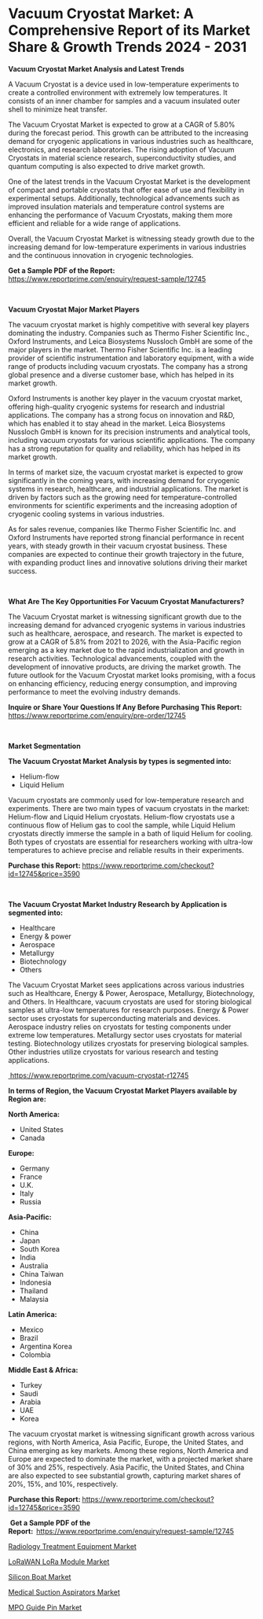 <p><h1>Vacuum Cryostat Market: A Comprehensive Report of its Market Share & Growth Trends 2024 - 2031</h1></p><p><strong>Vacuum Cryostat Market Analysis and Latest Trends</strong></p>
<p><p>A Vacuum Cryostat is a device used in low-temperature experiments to create a controlled environment with extremely low temperatures. It consists of an inner chamber for samples and a vacuum insulated outer shell to minimize heat transfer.</p><p>The Vacuum Cryostat Market is expected to grow at a CAGR of 5.80% during the forecast period. This growth can be attributed to the increasing demand for cryogenic applications in various industries such as healthcare, electronics, and research laboratories. The rising adoption of Vacuum Cryostats in material science research, superconductivity studies, and quantum computing is also expected to drive market growth.</p><p>One of the latest trends in the Vacuum Cryostat Market is the development of compact and portable cryostats that offer ease of use and flexibility in experimental setups. Additionally, technological advancements such as improved insulation materials and temperature control systems are enhancing the performance of Vacuum Cryostats, making them more efficient and reliable for a wide range of applications.</p><p>Overall, the Vacuum Cryostat Market is witnessing steady growth due to the increasing demand for low-temperature experiments in various industries and the continuous innovation in cryogenic technologies.</p></p>
<p><strong>Get a Sample PDF of the Report:&nbsp;</strong> <a href="https://www.reportprime.com/enquiry/request-sample/12745">https://www.reportprime.com/enquiry/request-sample/12745</a></p>
<p>&nbsp;</p>
<p><strong>Vacuum Cryostat Major Market Players</strong></p>
<p><p>The vacuum cryostat market is highly competitive with several key players dominating the industry. Companies such as Thermo Fisher Scientific Inc., Oxford Instruments, and Leica Biosystems Nussloch GmbH are some of the major players in the market. Thermo Fisher Scientific Inc. is a leading provider of scientific instrumentation and laboratory equipment, with a wide range of products including vacuum cryostats. The company has a strong global presence and a diverse customer base, which has helped in its market growth.</p><p>Oxford Instruments is another key player in the vacuum cryostat market, offering high-quality cryogenic systems for research and industrial applications. The company has a strong focus on innovation and R&D, which has enabled it to stay ahead in the market. Leica Biosystems Nussloch GmbH is known for its precision instruments and analytical tools, including vacuum cryostats for various scientific applications. The company has a strong reputation for quality and reliability, which has helped in its market growth.</p><p>In terms of market size, the vacuum cryostat market is expected to grow significantly in the coming years, with increasing demand for cryogenic systems in research, healthcare, and industrial applications. The market is driven by factors such as the growing need for temperature-controlled environments for scientific experiments and the increasing adoption of cryogenic cooling systems in various industries.</p><p>As for sales revenue, companies like Thermo Fisher Scientific Inc. and Oxford Instruments have reported strong financial performance in recent years, with steady growth in their vacuum cryostat business. These companies are expected to continue their growth trajectory in the future, with expanding product lines and innovative solutions driving their market success.</p></p>
<p>&nbsp;</p>
<p><strong>What Are The Key Opportunities For Vacuum Cryostat Manufacturers?</strong></p>
<p><p>The Vacuum Cryostat market is witnessing significant growth due to the increasing demand for advanced cryogenic systems in various industries such as healthcare, aerospace, and research. The market is expected to grow at a CAGR of 5.8% from 2021 to 2026, with the Asia-Pacific region emerging as a key market due to the rapid industrialization and growth in research activities. Technological advancements, coupled with the development of innovative products, are driving the market growth. The future outlook for the Vacuum Cryostat market looks promising, with a focus on enhancing efficiency, reducing energy consumption, and improving performance to meet the evolving industry demands.</p></p>
<p><strong>Inquire or Share Your Questions If Any Before Purchasing This Report:</strong> <a href="https://www.reportprime.com/enquiry/pre-order/12745">https://www.reportprime.com/enquiry/pre-order/12745</a></p>
<p>&nbsp;</p>
<p><strong>Market Segmentation</strong></p>
<p><strong>The Vacuum Cryostat Market Analysis by types is segmented into:</strong></p>
<p><ul><li>Helium-flow</li><li>Liquid Helium</li></ul></p>
<p><p>Vacuum cryostats are commonly used for low-temperature research and experiments. There are two main types of vacuum cryostats in the market: Helium-flow and Liquid Helium cryostats. Helium-flow cryostats use a continuous flow of Helium gas to cool the sample, while Liquid Helium cryostats directly immerse the sample in a bath of liquid Helium for cooling. Both types of cryostats are essential for researchers working with ultra-low temperatures to achieve precise and reliable results in their experiments.</p></p>
<p><strong>Purchase this Report:&nbsp;</strong><a href="https://www.reportprime.com/checkout?id=12745&price=3590">https://www.reportprime.com/checkout?id=12745&price=3590</a></p>
<p>&nbsp;</p>
<p><strong>The Vacuum Cryostat Market Industry Research by Application is segmented into:</strong></p>
<p><ul><li>Healthcare</li><li>Energy & power</li><li>Aerospace</li><li>Metallurgy</li><li>Biotechnology</li><li>Others</li></ul></p>
<p><p>The Vacuum Cryostat Market sees applications across various industries such as Healthcare, Energy & Power, Aerospace, Metallurgy, Biotechnology, and Others. In Healthcare, vacuum cryostats are used for storing biological samples at ultra-low temperatures for research purposes. Energy & Power sector uses cryostats for superconducting materials and devices. Aerospace industry relies on cryostats for testing components under extreme low temperatures. Metallurgy sector uses cryostats for material testing. Biotechnology utilizes cryostats for preserving biological samples. Other industries utilize cryostats for various research and testing applications.</p></p>
<p><a href="https://www.reportprime.com/vacuum-cryostat-r12745">&nbsp;https://www.reportprime.com/vacuum-cryostat-r12745</a></p>
<p><strong>In terms of Region, the Vacuum Cryostat Market Players available by Region are:</strong></p>
<p>
    <p> <strong> North America: </strong>
        <ul>
            <li>United States</li>
            <li>Canada</li>
        </ul>
        </p> 
    <p> <strong> Europe: </strong>
        <ul>
            <li>Germany</li>
            <li>France</li>
            <li>U.K.</li>
            <li>Italy</li>
            <li>Russia</li>
        </ul>
        </p> 
    <p> <strong> Asia-Pacific: </strong>
        <ul>
            <li>China</li>
            <li>Japan</li>
            <li>South Korea</li>
            <li>India</li>
            <li>Australia</li>
            <li>China Taiwan</li>
            <li>Indonesia</li>
            <li>Thailand</li>
            <li>Malaysia</li>
        </ul>
        </p> 
    <p> <strong> Latin America: </strong>
        <ul>
            <li>Mexico</li>
            <li>Brazil</li>
            <li>Argentina Korea</li>
            <li>Colombia</li>
        </ul>
        </p> 
    <p> <strong> Middle East & Africa: </strong>
        <ul>
            <li>Turkey</li>
            <li>Saudi</li>
            <li>Arabia</li>
            <li>UAE</li>
            <li>Korea</li>
        </ul>
    </p>
    </p>
<p><p>The vacuum cryostat market is witnessing significant growth across various regions, with North America, Asia Pacific, Europe, the United States, and China emerging as key markets. Among these regions, North America and Europe are expected to dominate the market, with a projected market share of 30% and 25%, respectively. Asia Pacific, the United States, and China are also expected to see substantial growth, capturing market shares of 20%, 15%, and 10%, respectively.</p></p>
<p><strong>Purchase this Report: </strong><a href="https://www.reportprime.com/checkout?id=12745&price=3590">https://www.reportprime.com/checkout?id=12745&price=3590</a></p>
<p>&nbsp;<strong>Get a Sample PDF of the Report:&nbsp;&nbsp;</strong><a href="https://www.reportprime.com/enquiry/request-sample/12745">https://www.reportprime.com/enquiry/request-sample/12745</a></p>
<p><strong></strong></p>
<p><p><a href="https://medium.com/@henrykihn1922/radiology-treatment-equipment-market-strategic-insights-product-evolution-and-market-segmentation-20c65fa0db5c">Radiology Treatment Equipment Market</a></p><p><a href="https://github.com/seamusocallaghan/Market-Research-Report-List-1/blob/main/lorawan-lora-module-market.md">LoRaWAN LoRa Module Market</a></p><p><a href="https://www.linkedin.com/pulse/insights-silicon-boat-market-size-which-expanding-147-cagr-foarc?trackingId=POTLGL5%2BSYaX1CxuuQxdLg%3D%3D">Silicon Boat Market</a></p><p><a href="https://medium.com/@jarredmertz90/global-medical-suction-aspirators-market-trends-insights-into-growth-opportunities-and-challenges-771b7154b423">Medical Suction Aspirators Market</a></p><p><a href="https://github.com/sydneyHaley871/Market-Research-Report-List-1/blob/main/mpo-guide-pin-market.md">MPO Guide Pin Market</a></p></p>